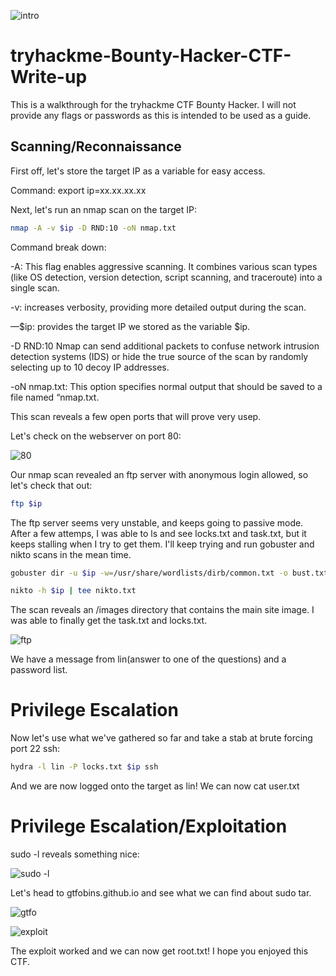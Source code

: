 ![intro](https://github.com/user-attachments/assets/cc79dcbb-e793-41b2-835b-4e435651a585)

# tryhackme-Bounty-Hacker-CTF-Write-up

This is a walkthrough for the tryhackme CTF Bounty Hacker. I will not provide any flags or passwords as this is intended to be used as a guide.

## Scanning/Reconnaissance

First off, let's store the target IP as a variable for easy access.

Command: export ip=xx.xx.xx.xx

Next, let's run an nmap scan on the target IP:
```bash
nmap -A -v $ip -D RND:10 -oN nmap.txt
```

Command break down:

-A: This flag enables aggressive scanning. It combines various scan types (like OS detection, version detection, script scanning, and traceroute) into a single scan.

-v: increases verbosity, providing more detailed output during the scan.

—$ip: provides the target IP we stored as the variable $ip.

-D RND:10 Nmap can send additional packets to confuse network intrusion detection systems (IDS) or hide the true source of the scan by randomly selecting up to 10 decoy IP addresses.

-oN nmap.txt: This option specifies normal output that should be saved to a file named “nmap.txt.

This scan reveals a few open ports that will prove very usep.

Let's check on the webserver on port 80: 

![80](https://github.com/user-attachments/assets/376107c9-bda0-4172-ae2d-e401ec4557c7)

Our nmap scan revealed an ftp server with anonymous login allowed, so let's check that out:
```bash
ftp $ip
```
The ftp server seems very unstable, and keeps going to passive mode. After a few attemps, I was able to ls and see locks.txt and task.txt, but it keeps stalling when I try to get them. I'll keep trying and run gobuster and nikto scans in the mean time.
```bash
gobuster dir -u $ip -w=/usr/share/wordlists/dirb/common.txt -o bust.txt
```
```bash
nikto -h $ip | tee nikto.txt
```
The scan reveals an /images directory that contains the main site image. 
I was able to finally get the task.txt and locks.txt.

![ftp](https://github.com/user-attachments/assets/bd5b2702-3903-4c06-aa92-75b37bd721b5)

We have a message from lin(answer to one of the questions) and a password list.
# Privilege Escalation
Now let's use what we've gathered so far and take a stab at brute forcing port 22 ssh:
```bash
hydra -l lin -P locks.txt $ip ssh
```
And we are now logged onto the target as lin!
We can now cat user.txt
# Privilege Escalation/Exploitation
sudo -l reveals something nice:

![sudo -l](https://github.com/user-attachments/assets/f7d6fc5c-12c2-42b1-a053-308c1e4ac04d)


Let's head to gtfobins.github.io and see what we can find about sudo tar.

![gtfo](https://github.com/user-attachments/assets/d96172d1-4f58-4371-b9f2-d011f40ffa6e)

![exploit](https://github.com/user-attachments/assets/7bfab2e4-4b74-47c0-802c-ce2c918fe568)

The exploit worked and we can now get root.txt! I hope you enjoyed this CTF.
